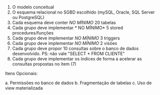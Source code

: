 1. O modelo conceitual
2. O esquema relacional no SGBD escolhido (mySQL, Oracle, SQL Server ou PostgreSQL)
3. Cada esquema deve conter *NO MÍNIMO* 20 tabelas
4. Cada grupo deve implementar * NO MÍNIMO* 5 stored procedures/funções
5. Cada grupo deve implementar *NO MÍNIMO* 3 triggers
6. Cada grupo deve implementar *NO MÍNIMO* 2 visões
7. Cada grupo deve propor 10 consultas sobre o banco de dados desenvolvido. PS: não vale "SELECT * FROM CLIENTE"
8. Cada grupo deve implementar os índices de forma a acelerar as consultas propostas no item (7)

Itens Opcionais:

a. Permissões no banco de dados
b. Fragmentação de tabelas
c. Uso de view materializada

